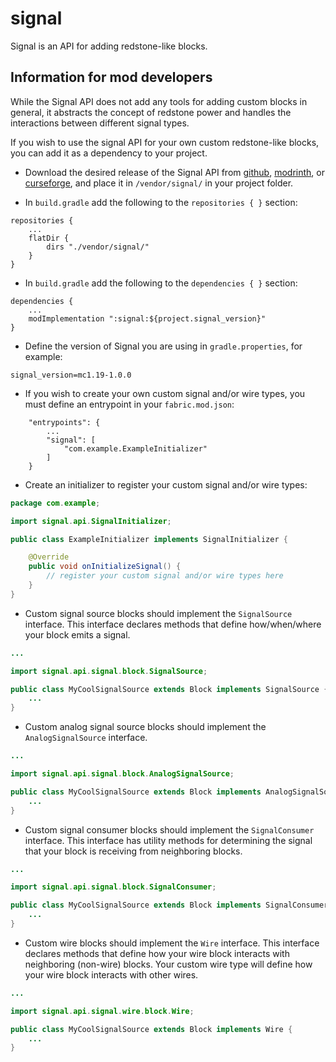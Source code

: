 # signal

Signal is an API for adding redstone-like blocks.

## Information for mod developers

While the Signal API does not add any tools for adding custom blocks in general, it abstracts the concept of redstone power and handles the interactions between different signal types.

If you wish to use the signal API for your own custom redstone-like blocks, you can add it as a dependency to your project.

- Download the desired release of the Signal API from [github](https://github.com/SpaceWalkerRS/signal/releases), [modrinth](https://github.com/SpaceWalkerRS/signal/releases), or [curseforge](https://github.com/SpaceWalkerRS/signal/releases), and place it in `/vendor/signal/` in your project folder.

- In `build.gradle` add the following to the `repositories { }` section:

```
repositories {
	...
	flatDir {
		dirs "./vendor/signal/"
	}
}
```

- In `build.gradle` add the following to the `dependencies { }` section:

```
dependencies {
	...
	modImplementation ":signal:${project.signal_version}"
}
```

- Define the version of Signal you are using in `gradle.properties`, for example:

```
signal_version=mc1.19-1.0.0
```

- If you wish to create your own custom signal and/or wire types, you must define an entrypoint in your `fabric.mod.json`:

```
	"entrypoints": {
		...
		"signal": [
			"com.example.ExampleInitializer"
		]
	}
```

- Create an initializer to register your custom signal and/or wire types:

```java
package com.example;

import signal.api.SignalInitializer;

public class ExampleInitializer implements SignalInitializer {

	@Override
	public void onInitializeSignal() {
		// register your custom signal and/or wire types here
	}
}
```

- Custom signal source blocks should implement the `SignalSource` interface. This interface declares methods that define how/when/where your block emits a signal.

```java
...

import signal.api.signal.block.SignalSource;

public class MyCoolSignalSource extends Block implements SignalSource {
	...
}
```

- Custom analog signal source blocks should implement the `AnalogSignalSource` interface.

```java
...

import signal.api.signal.block.AnalogSignalSource;

public class MyCoolSignalSource extends Block implements AnalogSignalSource {
	...
}
```

- Custom signal consumer blocks should implement the `SignalConsumer` interface. This interface has utility methods for determining the signal that your block is receiving from neighboring blocks.

```java
...

import signal.api.signal.block.SignalConsumer;

public class MyCoolSignalSource extends Block implements SignalConsumer {
	...
}
```

- Custom wire blocks should implement the `Wire` interface. This interface declares methods that define how your wire block interacts with neighboring (non-wire) blocks. Your custom wire type will define how your wire block interacts with other wires.

```java
...

import signal.api.signal.wire.block.Wire;

public class MyCoolSignalSource extends Block implements Wire {
	...
}
```
